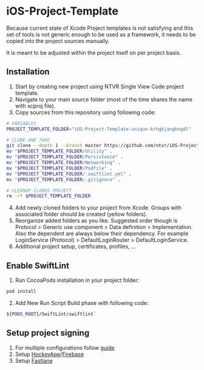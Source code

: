 # iOS-Project-Template
Because current state of Xcode Project templates is not satisfying and this set of tools is not generic enough to be used as a framework, it needs to be copied into the project sources manually. 

It is meant to be adjusted within the project itself on per project basis.

## Installation
1. Start by creating new project using NTVR Single View Code project template.
3. Navigate to your main source folder (most of the time shares the name with xcproj file).
3. Copy sources from this repository using following code:

```bash
# VARIABLES
PROJECT_TEMPLATE_FOLDER="iOS-Project-Template-unique-krhgkjangkngdl"

# CLONE AND TAKE
git clone --depth 1 --branch master https://github.com/ntvr/iOS-Project-Template.git $PROJECT_TEMPLATE_FOLDER
mv "$PROJECT_TEMPLATE_FOLDER/Utility" .
mv "$PROJECT_TEMPLATE_FOLDER/Persistence" .
mv "$PROJECT_TEMPLATE_FOLDER/Networking" .
mv "$PROJECT_TEMPLATE_FOLDER/Podfile" .
mv "$PROJECT_TEMPLATE_FOLDER/.swiftlint.yml" .
mv "$PROJECT_TEMPLATE_FOLDER/.gitignore" .

# CLEANUP CLONED PROJECT
rm -rf $PROJECT_TEMPLATE_FOLDER
```

4. Add newly cloned folders to your project from Xcode. Groups with associated folder should be created (yellow folders).
5. Reorganize added folders as you like. Suggested order though is Protocol > Generic use component > Data definition > Implementation. Also the dependent are always below  their dependency. For example LoginService (Protocol) > DefaultLoginRouter > DefaultLoginService.
6. Additional project setup, certificates, profiles, ...

## Enable SwiftLint
1. Run CocoaPods installation in your project folder:
```bash
pod install
```

2. Add New Run Script Build phase with following code:

```bash
${PODS_ROOT}/SwiftLint/swiftlint`
```
## Setup project signing
1. For multiple configurations follow [guide](https://zeemee.engineering/how-to-set-up-multiple-schemes-configurations-in-xcode-for-your-react-native-ios-app-7da4b5237966)
2. Setup [HockeyApp](https://hockeyapp.net)/[Firebase](https://firebase.google.com)
3. Setup [Fastlane](https://fastlane.tools)